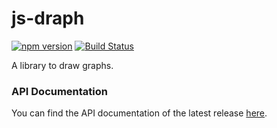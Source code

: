 # js-draph

[![npm version](https://badge.fury.io/js/%40ignavia%2Fdraph.svg)](https://badge.fury.io/js/%40ignavia%2Fdraph) [![Build Status](https://travis-ci.org/Ignavia/js-draph.svg?branch=master)](https://travis-ci.org/Ignavia/js-draph)

A library to draw graphs.

### API Documentation

You can find the API documentation of the latest release [here](http://ignavia.github.io/js-draph).
